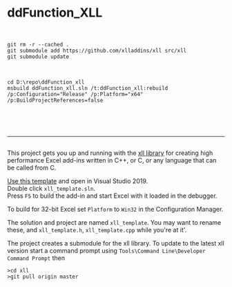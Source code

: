 # ddFunction_XLL

<br>

```
git rm -r --cached .
git submodule add https://github.com/xlladdins/xll src/xll
git submodule update
```
<br>

```
cd D:\repo\ddFunction_xll
msbuild ddFunction_xll.sln /t:ddFunction_xll:rebuild /p:Configuration="Release" /p:Platform="x64" /p:BuildProjectReferences=false


```

<br><br>

---

## 


This project gets you up and running with the [xll library](https://github.com/xlladdins/xll.git)
for creating high performance Excel add-ins written in C++, or C, or any language
that can be called from C.

[Use this template](https://github.com/xlladdins/xll_template/generate) and open in Visual Studio 2019.  
Double click `xll_template.sln`.   
Press `F5` to build the add-in and start Excel with it loaded in the debugger.  

To build for 32-bit Excel set `Platform` to `Win32` in the Configuration Manager.

The solution and project are named `xll_template`. You may want to rename these,
and `xll_template.h`, `xll_template.cpp` while you're at it'.

The project creates a submodule for the xll library. To update to the latest xll version 
start a command prompt using `Tools\Command Line\Developer Command Prompt` then  
```
>cd xll
>git pull origin master
```